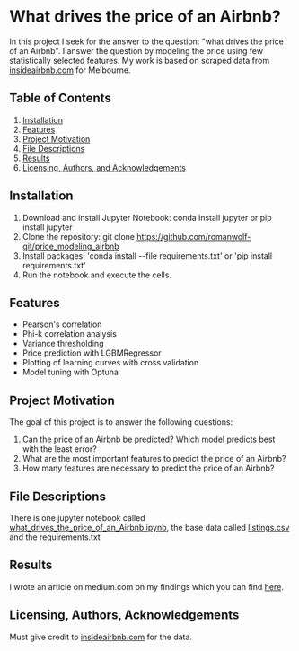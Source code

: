 # What drives the price of an Airbnb?

In this project I seek for the answer to the question: "what drives the price of an Airbnb".
I answer the question by modeling the price using few statistically selected features.
My work is based on scraped data from [insideairbnb.com](http://insideairbnb.com/) for Melbourne.

## Table of Contents

1. [Installation](#installation)
2. [Features](#features)
2. [Project Motivation](#motivation)
3. [File Descriptions](#files)
4. [Results](#results)
5. [Licensing, Authors, and Acknowledgements](#licensing)

## Installation <a name="installation"></a>

1. Download and install Jupyter Notebook: conda install jupyter or pip install jupyter
2. Clone the repository: git clone https://github.com/romanwolf-git/price_modeling_airbnb
2. Install packages: 'conda install --file requirements.txt' or 'pip install requirements.txt'
3. Run the notebook and execute the cells.

## Features <a name="features"></a>

* Pearson's correlation
* Phi-k correlation analysis
* Variance thresholding
* Price prediction with LGBMRegressor
* Plotting of learning curves with cross validation
* Model tuning with Optuna

## Project Motivation<a name="motivation"></a>

The goal of this project is to answer the following questions:

1. Can the price of an Airbnb be predicted? Which model predicts best with the least error?
2. What are the most important features to predict the price of an Airbnb?
3. How many features are necessary to predict the price of an Airbnb?

## File Descriptions <a name="files"></a>

There is one jupyter notebook called [what_drives_the_price_of_an_Airbnb.ipynb](https://github.com/romanwolf-git/price_modeling_airbnb/blob/main/what_drives_the_price_of_an_Airbnb.ipynb),
the base data called [listings.csv](https://github.com/romanwolf-git/price_modeling_airbnb/blob/main/listings.csv) and the requirements.txt

## Results<a name="results"></a>

I wrote an article on medium.com on my findings which you can find [here](https://medium.com/@romanwolf_22352/kill-your-darling-features-bc5dc62c47ef).

## Licensing, Authors, Acknowledgements<a name="licensing"></a>

Must give credit to [insideairbnb.com](http://insideairbnb.com/) for the data.